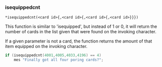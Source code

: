 ### isequippedcnt
```
*isequippedcnt(<card id>{,<card id>{,<card id>{,<card id>}}})
```

This function is similar to 'isequipped', but instead of 1 or 0, it will return
the number of cards in the list given that were found on the invoking character.

If a given parameter is not a card, the function returns the amount of that
item equipped on the invoking character.

```c
if (isequippedcnt(4001,4005,4033,4196) == 4)
    mes "Finally got all four poring cards?";
```
